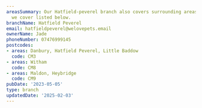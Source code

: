 ```yaml
---
areasSummary: Our Hatfield-peverel branch also covers surrounding areas. See the locations
  we cover listed below.
branchName: Hatfield Peverel
email: hatfieldpeverel@welovepets.email
ownerName: Jade
phoneNumber: 07476999145
postcodes:
- areas: Danbury, Hatfield Peverel, Little Baddow
  code: CM3
- areas: Witham
  code: CM8
- areas: Maldon, Heybridge
  code: CM9
pubDate: '2023-05-05'
type: branch
updatedDate: '2025-02-03'
---
```




